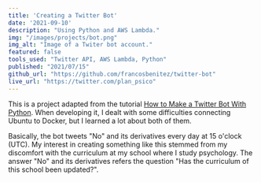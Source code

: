 ```yaml
---
title: 'Creating a Twitter Bot'
date: '2021-09-10'
description: "Using Python and AWS Lambda."
img: "/images/projects/bot.png"
img_alt: "Image of a Twiter bot account."
featured: false
tools_used: "Twitter API, AWS Lambda, Python"
published: "2021/07/15"
github_url: "https://github.com/francosbenitez/twitter-bot"
live_url: "https://twitter.com/plan_psico"
---
```


This is a project adapted from the tutorial [How to Make a Twitter Bot With Python](https://dylancastillo.co/how-to-make-a-twitter-bot-for-free/). When developing it, I dealt with some difficulties connecting Ubuntu to Docker, but I learned a lot about both of them.

Basically, the bot tweets "No" and its derivatives every day at 15 o'clock (UTC). My interest in creating something like this stemmed from my discomfort with the curriculum at my school where I study psychology. The answer "No" and its derivatives refers the question "Has the curriculum of this school been updated?".
